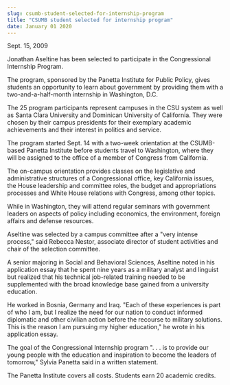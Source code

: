 ```yaml
---
slug: csumb-student-selected-for-internship-program
title: "CSUMB student selected for internship program"
date: January 01 2020
---
```


 
<p>Sept. 15, 2009</p>
<p>
  Jonathan Aseltine has been selected to participate in the Congressional
  Internship Program.
</p>
<p>
  The program, sponsored by the Panetta Institute for Public Policy, gives
  students an opportunity to learn about government by providing them with a
  two-and-a-half-month internship in Washington, D.C.
</p>
<p>
  The 25 program participants represent campuses in the CSU system as well as
  Santa Clara University and Dominican University of California. They were
  chosen by their campus presidents for their exemplary academic achievements
  and their interest in politics and service.
</p>
<p>
  The program started Sept. 14 with a two-week orientation at the CSUMB-based
  Panetta Institute before students travel to Washington, where they will be
  assigned to the office of a member of Congress from California.
</p>
<p>
  The on-campus orientation provides classes on the legislative and
  administrative structures of a Congressional office, key California issues,
  the House leadership and committee roles, the budget and appropriations
  processes and White House relations with Congress, among other topics.
</p>
<p>
  While in Washington, they will attend regular seminars with government leaders
  on aspects of policy including economics, the environment, foreign affairs and
  defense resources.
</p>
<p>
  Aseltine was selected by a campus committee after a "very intense process,"
  said Rebecca Nestor, associate director of student activities and chair of the
  selection committee.
</p>
<p>
  A senior majoring in Social and Behavioral Sciences, Aseltine noted in his
  application essay that he spent nine years as a military analyst and linguist
  but realized that his technical job-related training needed to be supplemented
  with the broad knowledge base gained from a university education.
</p>
<p>
  He worked in Bosnia, Germany and Iraq. "Each of these experiences is part of
  who I am, but I realize the need for our nation to conduct informed diplomatic
  and other civilian action before the recourse to military solutions. This is
  the reason I am pursuing my higher education," he wrote in his application
  essay.
</p>
<p>
  The goal of the Congressional Internship program ". . . is to provide our
  young people with the education and inspiration to become the leaders of
  tomorrow," Sylvia Panetta said in a written statement.
</p>
<p>
  The Panetta Institute covers all costs. Students earn 20 academic credits.
</p>
<p></p>
 
